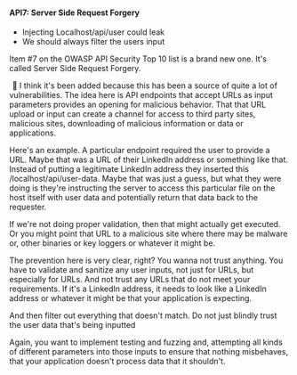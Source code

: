 

#### API7: Server Side Request Forgery
- Injecting Localhost/api/user could leak 
- We should always filter the users input


Item #7 on the OWASP API Security Top 10 list is a brand new one. It's called Server Side Request Forgery.

  📍 I think it's been added because this has been a source of quite a lot of vulnerabilities. The idea here is API endpoints that accept URLs as input parameters provides an opening for malicious behavior. That that URL upload or input can create a channel for access to third party sites, malicious sites, downloading of malicious information or data or applications.

Here's an example. A particular endpoint required the user to provide a URL. Maybe that was a URL of their LinkedIn address or something like that. Instead of putting a legitimate LinkedIn address they inserted this /localhost/api/user-data. Maybe that was just a guess, but what they were doing is they're instructing the server to access this particular file on the host itself with user data and potentially return that data back to the requester.

If we're not doing proper validation, then that might actually get executed. Or you might point that URL to a malicious site where there may be malware or, other binaries or key loggers or whatever it might be.

The prevention here is very clear, right? You wanna not trust anything. You have to validate and sanitize any user inputs, not just for URLs, but especially for URLs. And not trust any URLs that do not meet your requirements. If it's a LinkedIn address, it needs to look like a LinkedIn address or whatever it might be that your application is expecting.

And then filter out everything that doesn't match. Do not just blindly trust the user data that's being inputted

Again, you want to implement testing and fuzzing and, attempting all kinds of different parameters into those inputs to ensure that nothing misbehaves, that your application doesn't process data that it shouldn't.
